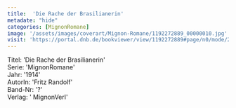 ```yaml
---
title:  'Die Rache der Brasilianerin'
metadate: "hide"
categories: [MignonRomane]
image: '/assets/images/coverart/Mignon-Romane/1192272889_00000010.jpg'
visit: 'https://portal.dnb.de/bookviewer/view/1192272889#page/n0/mode/2up'
---
```

Titel: 'Die Rache der Brasilianerin' <br>
Serie: 'MignonRomane' <br>
Jahr: '1914' <br>
AutorIn: 'Fritz Randolf' <br>
Band-Nr: '?' <br>
Verlag: ' MignonVerl'